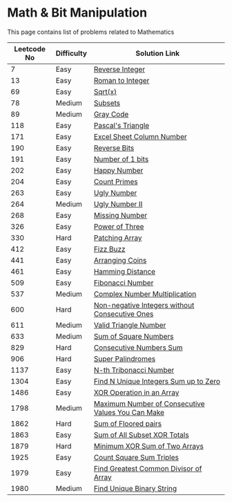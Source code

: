 # Math & Bit Manipulation

This page contains list of problems related to Mathematics

| Leetcode No | Difficulty | Solution Link                                                                                                                                                             |
| ----------- | ---------- | ------------------------------------------------------------------------------------------------------------------------------------------------------------------------- |
| 7           | Easy       | [Reverse Integer](../difficulty-based-problem-index/leetcode-easy/leetcode-7-reverse-integer.md)                                                                          |
| 13          | Easy       | [Roman to Integer](../difficulty-based-problem-index/leetcode-easy/leetcode-13-roman-to-integer.md)                                                                       |
| 69          | Easy       | [Sqrt(x)](../difficulty-based-problem-index/leetcode-easy/leetcode-69-sqrt-x.md)                                                                                          |
| 78          | Medium     | [Subsets](../difficulty-based-problem-index/leetcode-medium/leetcode-78-subsets.md)                                                                                       |
| 89          | Medium     | [Gray Code](../difficulty-based-problem-index/leetcode-medium/leetcode-89-gray-code.md)                                                                                   |
| 118         | Easy       | [Pascal's Triangle](../difficulty-based-problem-index/leetcode-easy/leetcode-118-pascals-triangle.md)                                                                     |
| 171         | Easy       | [Excel Sheet Column Number](../difficulty-based-problem-index/leetcode-easy/leetcode-171-excel-sheet-column-number.md)                                                    |
| 190         | Easy       | [Reverse Bits](../difficulty-based-problem-index/leetcode-easy/leetcode-190-reverse-bits.md)                                                                              |
| 191         | Easy       | [Number of 1 bits](../difficulty-based-problem-index/leetcode-easy/leetcode-191-number-of-1-bits.md)                                                                      |
| 202         | Easy       | [Happy Number](../difficulty-based-problem-index/leetcode-easy/leetcode-202-happy-number.md)                                                                              |
| 204         | Easy       | [Count Primes](../difficulty-based-problem-index/leetcode-easy/leetcode-204-count-primes.md)                                                                              |
| 263         | Easy       | [Ugly Number](../difficulty-based-problem-index/leetcode-easy/leetcode-204-count-primes.md)                                                                               |
| 264         | Medium     | [Ugly Number II](../difficulty-based-problem-index/leetcode-medium/leetcode-264-ugly-number-ii.md)                                                                        |
| 268         | Easy       | [Missing Number](../difficulty-based-problem-index/leetcode-easy/leetcode-268-missing-number.md)                                                                          |
| 326         | Easy       | [Power of Three](../difficulty-based-problem-index/leetcode-easy/leetcode-326-power-of-three.md)                                                                          |
| 330         | Hard       | [Patching Array](../difficulty-based-problem-index/leetcode-hard/leetcode-330-patching-array.md)                                                                          |
| 412         | Easy       | [Fizz Buzz](../difficulty-based-problem-index/leetcode-easy/leetcode-412-fizz-buzz.md)                                                                                    |
| 441         | Easy       | [Arranging Coins](../difficulty-based-problem-index/leetcode-easy/leetcode-441-arranging-coins.md)                                                                        |
| 461         | Easy       | [Hamming Distance](../difficulty-based-problem-index/leetcode-easy/leetcode-461-hamming-distance.md)                                                                      |
| 509         | Easy       | [Fibonacci Number](../difficulty-based-problem-index/leetcode-easy/leetcode-509-fibonacci-number.md)                                                                      |
| 537         | Medium     | [Complex Number Multiplication](../difficulty-based-problem-index/leetcode-medium/leetcode-537-complex-number-multiplication.md)                                          |
| 600         | Hard       | [Non-negative Integers without Consecutive Ones](../difficulty-based-problem-index/leetcode-hard/leetcode-600-non-negative-integers-without-consecutive-ones.md)          |
| 611         | Medium     | [Valid Triangle Number](../difficulty-based-problem-index/leetcode-medium/leetcode-611-valid-triangle-number.md)                                                          |
| 633         | Medium     | [Sum of Square Numbers](../difficulty-based-problem-index/leetcode-medium/leetcode-633-sum-of-square-numbers.md)                                                          |
| 829         | Hard       | [Consecutive Numbers Sum](../difficulty-based-problem-index/leetcode-hard/leetcode-829-consecutive-numbers-sum.md)                                                        |
| 906         | Hard       | [Super Palindromes](../difficulty-based-problem-index/leetcode-hard/leetcode-906-super-palindromes.md)                                                                    |
| 1137        | Easy       | [N-th Tribonacci Number](../difficulty-based-problem-index/leetcode-easy/leetcode-1137-n-th-tribonacci-number.md)                                                         |
| 1304        | Easy       | [Find N Unique Integers Sum up to Zero](../difficulty-based-problem-index/leetcode-easy/leetcode-1304-find-n-unique-integers-sum-up-to-zero.md)                           |
| 1486        | Easy       | [XOR Operation in an Array](../difficulty-based-problem-index/leetcode-easy/leetcode-1486-xor-operation-in-an-array.md)                                                   |
| 1798        | Medium     | [Maximum Number of Consecutive Values You Can Make](../difficulty-based-problem-index/leetcode-medium/leetcode-1798-maximum-number-of-consecutive-values-you-can-make.md) |
| 1862        | Hard       | [Sum of Floored pairs](../difficulty-based-problem-index/leetcode-hard/leetcode-1862-sum-of-floored-pairs.md)                                                             |
| 1863        | Easy       | [Sum of All Subset XOR Totals](../difficulty-based-problem-index/leetcode-easy/leetcode-1863-sum-of-all-subset-xor-totals.md)                                             |
| 1879        | Hard       | [Minimum XOR Sum of Two Arrays](../difficulty-based-problem-index/leetcode-hard/leetcode-1879-minimum-xor-sum-of-two-arrays.md)                                           |
| 1925        | Easy       | [Count Square Sum Triples](../difficulty-based-problem-index/leetcode-easy/leetcode-1925-count-square-sum-triples.md)                                                     |
| 1979        | Easy       | [Find Greatest Common Divisor of Array](../difficulty-based-problem-index/leetcode-easy/leetcode-1979-find-greatest-common-divisor-of-array.md)                           |
| 1980        | Medium     | [Find Unique Binary String](../difficulty-based-problem-index/leetcode-medium/leetcode-1980-find-unique-binary-string.md)                                                 |



